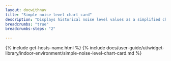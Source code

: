 ```yaml
---
layout: docwithnav
title: "Simple noise level chart card"
description: "Displays historical noise level values as a simplified chart. Optionally may display the corresponding latest noise level value."
breadcrumbs: "true"
breadcrumbs-steps: "2"

---
```

{% include get-hosts-name.html %}
{% include docs/user-guide/ui/widget-library/indoor-environment/simple-noise-level-chart-card.md %}
